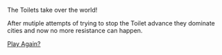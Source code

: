 The Toilets take over the world!


After mutiple attempts of trying to stop the Toilet advance they dominate cities and now no more resistance can happen.



[Play Again?](../README.md)
